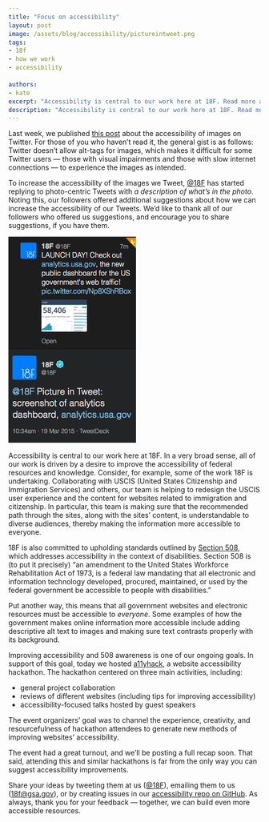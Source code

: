 ```yaml
---
title: "Focus on accessibility"
layout: post
image: /assets/blog/accessibility/pictureintweet.png
tags:
- 18f
- how we work
- accessibility

authors:
- kate
excerpt: "Accessibility is central to our work here at 18F. Read more about our accessibility efforts and how you can get involved."
description: "Accessibility is central to our work here at 18F. Read more about our accessibility efforts and how you can get involved."
---
```


Last week, we published [this post](https://18f.gsa.gov/2015/03/24/making-twitter-images-more-accessible/) about the accessibility of images on Twitter. For those of you who haven’t read it, the general gist is as follows: Twitter doesn’t allow alt-tags for images, which makes it difficult for some Twitter users — those with visual impairments and those with slow internet connections — to experience the images as intended.

To increase the accessibility of the images we Tweet, [@18F](https://twitter.com/18f) has started replying to photo-centric Tweets with *a description of what’s in the photo*. Noting this, our followers offered additional suggestions about how we can increase the accessibility of our Tweets. We’d like to thank all of our followers who offered us suggestions, and encourage you to share suggestions, if you have them.

![Tweet describing a tweet featuring an image](/assets/blog/accessibility/pictureintweet.png)

Accessibility is central to our work here at 18F. In a very broad sense, all of our work is driven by a desire to improve the accessibility of federal resources and knowledge. Consider, for example, some of the work 18F is undertaking. Collaborating with USCIS (United States Citizenship and Immigration Services) and others, our team is helping to redesign the USCIS user experience and the content for websites related to immigration and citizenship. In particular, this team is making sure that the recommended path through the sites, along with the sites’ content, is understandable to diverse audiences, thereby making the information more accessible to everyone.

18F is also committed to upholding standards outlined by [Section 508](http://www.section508.gov/), which addresses accessibility in the context of disabilities. Section 508 is (to put it precisely) “an amendment to the United States Workforce Rehabilitation Act of 1973, is a federal law mandating that all electronic and information technology developed, procured, maintained, or used by the federal government be accessible to people with disabilities.”

Put another way, this means that all government websites and electronic resources must be accessible to *everyone*. Some examples of how the government makes online information more accessible include adding descriptive alt text to images and making sure text contrasts properly with its background.

Improving accessibility and 508 awareness is one of our ongoing goals. In support of this goal, today we hosted [a11yhack](https://18f.github.io/hackathons/a11yhack/), a website accessibility hackathon. The hackathon centered on three main activities, including:

* general project collaboration
* reviews of different websites (including tips for improving accessibility)
* accessibility-focused talks hosted by guest speakers

The event organizers’ goal was to channel the experience, creativity, and resourcefulness of hackathon attendees to generate new methods of improving websites’ accessibility.

The event had a great turnout, and we’ll be posting a full recap soon. That said, attending this and similar hackathons is far from the only way you can suggest accessibility improvements.

Share your ideas by tweeting them at us ([@18F](https://twitter.com/18f)), emailing them to us ([18f@gsa.gov](18f@gsa.gov)), or by creating issues in our [accessibility repo on GitHub](https://github.com/18F/accessibility/issues). As always, thank you for your feedback — together, we can build even more accessible resources.
